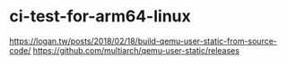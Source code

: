 # ci-test-for-arm64-linux

https://logan.tw/posts/2018/02/18/build-qemu-user-static-from-source-code/
https://github.com/multiarch/qemu-user-static/releases
